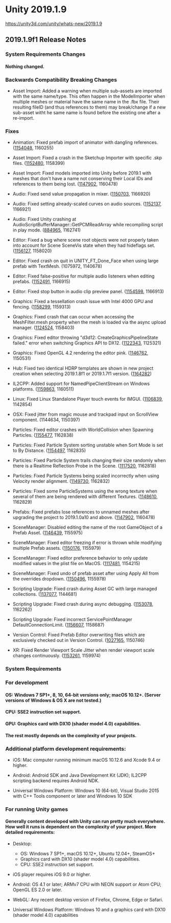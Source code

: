 # Unity 2019.1.9
https://unity3d.com/unity/whats-new/2019.1.9

## 2019.1.9f1 Release Notes


### System Requirements Changes

#### Nothing changed.

### Backwards Compatibility Breaking Changes
<ul>
<li>Asset Import: Added a warning when multiple sub-assets are imported with the same name/type. This often happen in the ModelImporter when multiple meshes or material have the same name in the .fbx file. Their resulting fileID (and thus references to them) may break/change if a new sub-asset witht he same name is found before the existing one after a re-import.</li>
</ul>

### Fixes
<ul>
<li><p>Animation: Fixed prefab import of animator with dangling references. (<a href="https://issuetracker.unity3d.com/issues/unityscene-addroottoscene-crashes-when-importing-a-prefab">1154048</a>, 1160255)</p></li>
<li><p>Asset Import: Fixed a crash in the Sketchup Importer with specific .skp files. (<a href="https://issuetracker.unity3d.com/issues/editor-crashes-after-importing-big-skp-file">1152480</a>, 1158399)</p></li>
<li><p>Asset Import: Fixed models imported into Unity before 2019.1 with meshes that don't have a name not conserving their Local IDs and references to them being lost. (<a href="https://issuetracker.unity3d.com/issues/prefabs-lose-references-to-unnamed-meshes-after-upgrading-the-project-to-2019-dot-1-0a10-and-above">1147902</a>, 1160478)</p></li>
<li><p>Audio: Fixed send value propagation in mixer. (<a href="https://issuetracker.unity3d.com/issues/audio-mixer-group-duck-volume-effect-does-not-receive-signal-input-when-sending-signal-from-another-audio-mixer-group">1150703</a>, 1166920)</p></li>
<li><p>Audio: Fixed setting already-scaled curves on audio sources. (<a href="https://issuetracker.unity3d.com/issues/animation-curve-on-the-audio-source-is-copied-with-an-offset-when-using-getcustomcurve-and-setcustomcurve-methods">1152137</a>, 1166921)</p></li>
<li><p>Audio: Fixed Unity crashing at AudioScriptBufferManager::GetPCMReadArray while recompiling script in play mode. (<a href="https://issuetracker.unity3d.com/issues/unity-crashes-at-audioscriptbuffermanager-getpcmreadarray-while-recompiling-script-in-play-mode">884965</a>, 1162741)</p></li>
<li><p>Editor: Fixed a bug where scene root objects were not properly taken into account for Scene SceneVis state when they had hideflags set. (<a href="https://issuetracker.unity3d.com/issues/gameobjects-with-hideflags-dot-hideinhierarchy-prevent-scene-visibility-from-being-toggled-back-on">1156127</a>, 1158020)</p></li>
<li><p>Editor: Fixed crash on quit in UNITY_FT_Done_Face when using large prefab with TextMesh. (1075972, 1140678)</p></li>
<li><p>Editor: Fixed false-positive for multiple audio listeners when editing prefabs. (<a href="https://issuetracker.unity3d.com/issues/console-spams-thousands-of-logs-when-audio-listener-exists-in-scene-and-prefab-view">1152491</a>, 1166915)</p></li>
<li><p>Editor: Fixed stop button in audio clip preview panel. (<a href="https://issuetracker.unity3d.com/issues/audiosource-continues-to-play-after-being-stopped-in-preview-window">1154598</a>, 1166913)</p></li>
<li><p>Graphics: Fixed a tessellation crash issue with Intel 4000 GPU and fencing. (<a href="https://issuetracker.unity3d.com/issues/mac-shader-importing-tessellation-shaders-on-mac-with-metal-graphic-api-leads-to-editor-crash">1158299</a>, 1159313)</p></li>
<li><p>Graphics: Fixed crash that can occur when accessing the MeshFilter.mesh property when the mesh is loaded via the async upload manager. (<a href="https://issuetracker.unity3d.com/issues/standalone-player-crashes-when-accessing-mesh-filter-of-mesh-that-has-read-slash-write-disabled">1124524</a>, 1158403)</p></li>
<li><p>Graphics: Fixed editor throwing "d3d12: CreateGraphicsPipelineState failed." error when switching Graphics API to DX12. (<a href="https://issuetracker.unity3d.com/issues/hdrp-editor-throws-the-d3d12-creategraphicspipelinestate-failed-dot-error-when-switching-graphics-api-to-dx12">1122343</a>, 1125321)</p></li>
<li><p>Graphics: Fixed OpenGL 4.2 rendering the editor pink. (<a href="https://issuetracker.unity3d.com/issues/shader-editor-is-fully-pink-if-launched-on-opengl-4-dot-2">1146762</a>, 1150531)</p></li>
<li><p>Hub: Fixed two identical HDRP templates are shown in new project creation when selecting 2019.1.8f1 or 2019.1.7f1 version. (<a href="https://issuetracker.unity3d.com/issues/hub-two-identical-hdrp-templates-are-shown-in-new-project-creation-when-selecting-2019-dot-1-8f1-or-2019-dot-1-7f1-version">1164282</a>)</p></li>
<li><p>IL2CPP: Added support for NamedPipeClientStream on Windows platforms. (<a href="https://issuetracker.unity3d.com/issues/il2cpp-notimplementedexception-is-thrown-when-use-system-dot-io-dot-pipes">1159863</a>, 1160511)</p></li>
<li><p>Linux: Fixed Linux Standalone Player touch events for IMGUI. (<a href="https://issuetracker.unity3d.com/issues/linux-standalone-player-not-receiving-touch-events">1106839</a>, 1142854)</p></li>
<li><p>OSX: Fixed jitter from magic mouse and trackpad input on ScrollView component. (1144634, 1150397)</p></li>
<li><p>Particles: Fixed editor crashes with WorldCollision when Spawning Particles. (<a href="https://issuetracker.unity3d.com/issues/editor-crashes-with-worldcollision-when-spawning-particles">1155477</a>, 1162838)</p></li>
<li><p>Particles: Fixed Particle System sorting unstable when Sort Mode is set to By Distance. (<a href="https://issuetracker.unity3d.com/issues/particle-system-sorting-is-unstable-when-sort-mode-is-set-to-by-distance">1154497</a>, 1162835)</p></li>
<li><p>Particles: Fixed Particle System trails changing their size randomly when there is a Realtime Reflection Probe in the Scene. (<a href="https://issuetracker.unity3d.com/issues/particle-system-trails-brakes-when-using-certain-trail-parameters-while-having-a-realtime-reflection-probe-in-the-scene">1117520</a>, 1162818)</p></li>
<li><p>Particles: Fixed Particle Systems being scaled incorrectly when using Velocity render alignment. (<a href="https://issuetracker.unity3d.com/issues/particle-systems-are-rendered-in-significantly-lower-resolution-when-scaled">1149730</a>, 1162832)</p></li>
<li><p>Particles: Fixed some ParticleSystems using the wrong texture when several of them are being rendered with different Textures. (<a href="https://issuetracker.unity3d.com/issues/some-particlesystems-use-the-wrong-texture-when-several-of-them-are-being-rendered-with-different-textures">1148610</a>, 1162829)</p></li>
<li><p>Prefabs: Fixed prefabs lose references to unnamed meshes after upgrading the project to 2019.1.0a10 and above. (<a href="https://issuetracker.unity3d.com/issues/prefabs-lose-references-to-unnamed-meshes-after-upgrading-the-project-to-2019-dot-1-0a10-and-above">1147902</a>, 1160478)</p></li>
<li><p>SceneManager: Disabled editing the name of the root GameObject of a Prefab Asset. (<a href="https://issuetracker.unity3d.com/issues/cannot-rename-prefabs-via-the-inspector-when-they-are-selected-in-project-view">1146439</a>, 1155975)</p></li>
<li><p>SceneManager: Fixed editor freezing if error is thrown while modifying multiple Prefab assets. (<a href="https://issuetracker.unity3d.com/issues/improved-prefabs-editor-freezes-after-applying-an-original-prefab-as-a-child-through-override-window">1150176</a>, 1155979)</p></li>
<li><p>SceneManager: Fixed editor preference behavior to only update modified values in the plist file on MacOS. (<a href="https://issuetracker.unity3d.com/issues/osx-some-editorprefs-properties-are-deleted-when-running-and-closing-multiple-instances-of-unity-at-the-same-time">1117481</a>, 1154215)</p></li>
<li><p>SceneManager: Fixed undo of prefab asset after using Apply All from the overrides dropdown. (<a href="https://issuetracker.unity3d.com/issues/improved-prefabs-duplicate-prefab-gets-created-when-undo-is-pressed-after-applying-override-to-nested-prefabs">1150496</a>, 1155978)</p></li>
<li><p>Scripting Upgrade: Fixed crash during Asset GC with large managed collections. (<a href="https://issuetracker.unity3d.com/issues/editor-silent-crash-when-attempting-to-load-a-new-scene-after-allocating-data">1137077</a>, 1144681)</p></li>
<li><p>Scripting Upgrade: Fixed crash during async debugging. (<a href="https://issuetracker.unity3d.com/issues/debugging-unity-c-number-code-containing-async-slash-await-breaks-debugger-and-causes-editor-to-crash">1153078</a>, 1162262)</p></li>
<li><p>Scripting Upgrade: Fixed incorrect ServicePointManager DefaultConnectionLimit. (<a href="https://issuetracker.unity3d.com/issues/il2cpp-player-has-incorrect-servicepointmanager-dot-defaultconnectionlimit">1156607</a>, 1158687)</p></li>
<li><p>Version Control: Fixed Prefab Editor overwriting files which are exclusively checked out in Version Control. (<a href="https://issuetracker.unity3d.com/issues/vcs-files-exclusively-checked-out-by-remote-client-are-still-written-on-save">1027165</a>, 1150746)</p></li>
<li><p>XR: Fixed Render Viewport Scale Jitter when render viewport scale changes continuously. (<a href="https://issuetracker.unity3d.com/issues/xr-render-viewport-scale-jitter-when-render-viewport-scale-changes-continuously">1153261</a>, 1159974)</p></li>
</ul>

### System Requirements

### For development

#### OS: Windows 7 SP1+, 8, 10, 64-bit versions only; macOS 10.12+. (Server versions of Windows & OS X are not tested.)

#### CPU: SSE2 instruction set support.

#### GPU: Graphics card with DX10 (shader model 4.0) capabilities.

#### The rest mostly depends on the complexity of your projects.

### Additional platform development requirements:
<ul>
<li><p>iOS: Mac computer running minimum macOS 10.12.6 and Xcode 9.4 or higher.</p></li>
<li><p>Android: Android SDK and Java Development Kit (JDK); IL2CPP scripting backend requires Android NDK.</p></li>
<li><p>Universal Windows Platform: Windows 10 (64-bit), Visual Studio 2015 with C++ Tools component or later and Windows 10 SDK</p></li>
</ul>

### For running Unity games

#### Generally content developed with Unity can run pretty much everywhere. How well it runs is dependent on the complexity of your project. More detailed requirements:
<ul>
<li><p>Desktop:</p> 
<ul>
<li>OS: Windows 7 SP1+, macOS 10.12+, Ubuntu 12.04+, SteamOS+</li>
<li>Graphics card with DX10 (shader model 4.0) capabilities.</li>
<li>CPU: SSE2 instruction set support.</li>
</ul></li>
<li><p>iOS player requires iOS 9.0 or higher.</p></li>
<li><p>Android: OS 4.1 or later; ARMv7 CPU with NEON support or Atom CPU; OpenGL ES 2.0 or later.</p></li>
<li><p>WebGL: Any recent desktop version of Firefox, Chrome, Edge or Safari.</p></li>
<li><p>Universal Windows Platform: Windows 10 and a graphics card with DX10 (shader model 4.0) capabilities</p></li>
</ul>
